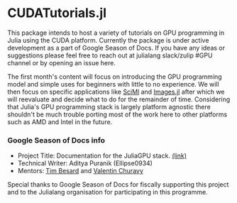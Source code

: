 # CUDATutorials.jl

This package intends to host a variety of tutorials on GPU programming in Julia using the CUDA platform. Currently the package is under active development as a part of Google Season of Docs. If you have any ideas or suggestions please feel free to reach out at julialang slack/zulip #GPU channel or by opening an issue here.

The first month's content will focus on introducing the GPU programming model and simple uses for beginners with little to no experience. We will then focus on specific applications like [SciMl](https://github.com/SciML) and [Images.jl](https://github.com/JuliaImages) after which we will reevaluate and decide what to do for the remainder of time. Considering that Julia's GPU programming stack is largely platform agnostic there shouldn't be much trouble porting most of the work here to other platforms such as AMD and Intel in the future. 

### Google Season of Docs info

- Project Title: Documentation for the JuliaGPU stack. [(link)](https://developers.google.com/season-of-docs/docs/participants/project-julialang-ellipse0934)
- Technical Writer: Aditya Puranik (Ellipse0934)
- Mentors: [Tim Besard](https://github.com/maleadt) and [Valentin Churavy](https://github.com/vchuravy)

Special thanks to Google Season of Docs for fiscally supporting this project and to the Julialang organisation for participating in this programme.
